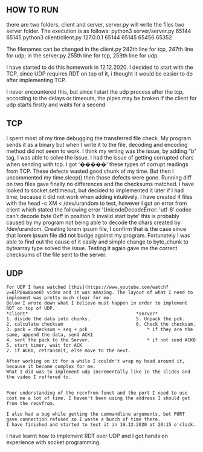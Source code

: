 ## HOW TO RUN

there are two folders, client and server, server.py will write the files two server folder. The execution is as follows:
python3 server/server.py  65144 65145
python3 client/client.py 127.0.0.1 65144 65145 65456 65352

The filenames can be changed in the client.py 242th line for tcp, 247th line for udp; 
                             in the server.py 255th line for tcp, 259th line for udp.


I have started to do this homework in 12.12.2020. I decided to start with the TCP, since UDP requires RDT on top of it, i thought it would be easier to do after implementing TCP. 

I never encountered this, but since I start the udp process after the tcp, according to the delays or timeouts, the pipes may be broken if the client for udp starts firstly and waits for a second.
## TCP
I spent most of my time debugging the transferred file check. My program sends it as a binary but when I write it to the file, decoding and encoding method did not seem to work. I think my wrting was the issue, by adding "b" tag, I was able to solve the issue. I had the issue of getting corrupted chars when sending with tcp. 
I got '�����' these types of corrupt readings from TCP. These defects wasted good chunk of my time. But then I uncommented my time.sleep()
then those defects were gone. Running diff on two files gave finally no differences and the checksums matched. I have looked to socket.settimeout, but decided to implemented it later if I had time, because it did not work when adding intuitively.
I have created 4 files with the head -c XM < /dev/urandom to test, however I got an error from client which stated the following error 'UnicodeDecodeError: 'utf-8' codec can't decode byte 0xff in position 1: invalid start byte' this is probably caused by my program not being able to decode the chars created by /dev/urandom. Creating lorem ipsum file, I confirm that is the case since that lorem ipsum file did not budge against my program. Fortunately I was able to find out the cause of it easily and simple change to byte_chunk to bytearray type solved the issue. Testing it again gave me the correct checksums of the file sent to the server. 


## UDP
    For UDP I have watched [this](https://www.youtube.com/watch?v=6lP0ow8Voe0) video and it was amazing. The layout of what I need to implement was pretty much clear for me. 
    Below I wrote down what I believe must happen in order to implement RDT on top of UDP.
    *client*                                        *server*
    1. divide the data into chunks.                 5. Unpack the pck.
    2. calculate checksum                           6. Check the checksum.
    3. pack = checksum + seq + pck                      * if they are the same, append the data, send ACK1
    4. sent the pack to the Server.                     * if not send ACK0
    5. start timer, wait for ACK                    
    7. if ACK0, retransmit, else move to the next.

    After working on it for a while I couldn't wrap my head around it, because it became complex for me.
    What I did was to implement udp incrementally like in the slides and the video I reffered to.


    Poor understanding of the recvfrom funct and the port I need to use cost me a lot of time. I haven't been using the address I should get from the recvfrom. 

    I also had a bug while getting the commandline arguments, but PORT gave connection refused so I waste a bunch of time there.
    I have finished and started to test it in 19.12.2020 at 20:15 o'clock.    

I have learnt how to implement RDT over UDP and I got hands on experience with socket programming.